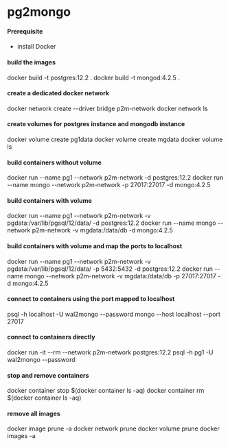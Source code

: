 # pg2mongo

#### Prerequisite 
* install Docker

#### build the images
docker build -t postgres:12.2 .
docker build -t mongod:4.2.5 .

#### create a dedicated docker network
docker network create --driver bridge p2m-network
docker network ls

#### create volumes for postgres instance and mongodb instance
docker volume create pg1data
docker volume create mgdata
docker volume ls

#### build containers without volume
docker run --name pg1 --network p2m-network -d postgres:12.2
docker run --name mongo --network p2m-network -p 27017:27017 -d mongo:4.2.5

#### build containers with volume
docker run --name pg1 --network p2m-network -v pgdata:/var/lib/pgsql/12/data/ -d postgres:12.2
docker run --name mongo --network p2m-network -v mgdata:/data/db -d mongo:4.2.5

#### build containers with volume and map the ports to localhost
docker run --name pg1 --network p2m-network -v pgdata:/var/lib/pgsql/12/data/ -p 5432:5432 -d postgres:12.2
docker run --name mongo --network p2m-network -v mgdata:/data/db -p 27017:27017 -d mongo:4.2.5

#### connect to containers using the port mapped to localhost
psql -h localhost -U wal2mongo --password
mongo --host localhost --port 27017

#### connect to containers directly
docker run -it --rm --network p2m-network postgres:12.2 psql -h pg1 -U wal2mongo --password

#### stop and remove containers
docker container stop $(docker container ls -aq)
docker container rm $(docker container ls -aq)

#### remove all images
docker image prune -a
docker network prune
docker volume prune
docker images -a



